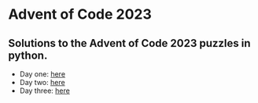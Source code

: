 # Advent of Code 2023

## Solutions to the Advent of Code 2023 puzzles in python.

- Day one: [here](/src/day-01)
- Day two: [here](/src/day-02)
- Day three: [here](/src/day-03)
